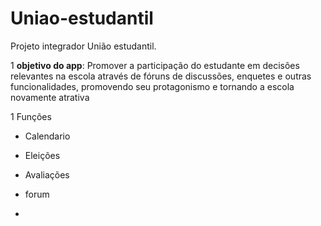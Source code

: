 # Uniao-estudantil
Projeto integrador  União estudantil.

1 **objetivo do app**: Promover a participação do estudante em decisões relevantes na 
                       escola através de fóruns de discussões, enquetes e outras 
                       funcionalidades, promovendo seu protagonismo e tornando a escola novamente atrativa

1 Funções
- Calendario
- Eleições
- Avaliações
- forum

-
